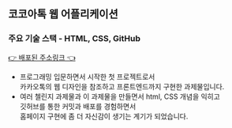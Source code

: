 ## 코코아톡 웹 어플리케이션

### 주요 기술 스택 - HTML, CSS, GitHub

[👉 배포된 주소링크 👈](https://dragoocho.github.io/kakao-clone-v2/)

- 프로그래밍 입문하면서 시작한 첫 프로젝트로서  
카카오톡의 웹 디자인을 참조하고 프론트엔드까지 구현한 과제물입니다.<br />  
- 여러 첼린지 과제물과 이 과제물을 만들면서 html, CSS 개념을 익히고  
깃허브를 통한 커밋과 배포를 경험하면서  
홈페이지 구현에 좀 더 자신감이 생기는 계기가 되었습니다.  

